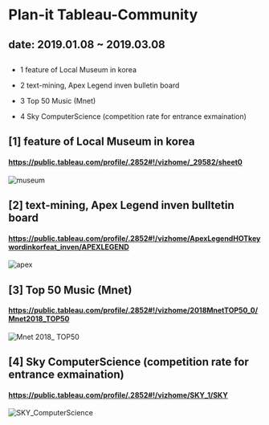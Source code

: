 # Plan-it Tableau-Community 

## date: 2019.01.08 ~ 2019.03.08


## <Topic>

- 1 feature of Local Museum in korea

- 2 text-mining, Apex Legend inven bulletin board

- 3 Top 50 Music (Mnet)

- 4 Sky ComputerScience (competition rate for entrance exmaination)




## [1] feature of Local Museum in korea
#### https://public.tableau.com/profile/.2852#!/vizhome/_29582/sheet0
![museum](https://user-images.githubusercontent.com/54028026/82013549-88683880-96b5-11ea-83e1-a90505cb22e1.png)


## [2] text-mining, Apex Legend inven bulltetin board
#### https://public.tableau.com/profile/.2852#!/vizhome/ApexLegendHOTkeywordinkorfeat_inven/APEXLEGEND
![apex](https://user-images.githubusercontent.com/54028026/82013641-b64d7d00-96b5-11ea-803e-937dfea2c024.png)


## [3] Top 50 Music (Mnet)
#### https://public.tableau.com/profile/.2852#!/vizhome/2018MnetTOP50_0/Mnet2018_TOP50
![Mnet 2018_ TOP50](https://user-images.githubusercontent.com/54028026/82013759-03c9ea00-96b6-11ea-9175-a11daa062f62.png)


## [4] Sky ComputerScience (competition rate for entrance exmaination)
#### https://public.tableau.com/profile/.2852#!/vizhome/SKY_1/SKY
![SKY_ComputerScience](https://user-images.githubusercontent.com/54028026/82013696-daa95980-96b5-11ea-8ebb-ba7268ebfbe3.png)

